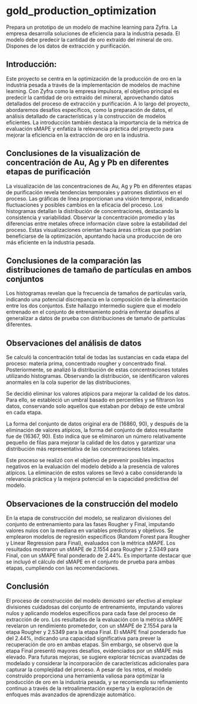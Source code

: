 # gold_production_optimization

Prepara un prototipo de un modelo de machine learning para Zyfra. La empresa desarrolla soluciones de eficiencia para la industria pesada. El modelo debe predecir la cantidad de oro extraído del mineral de oro. Dispones de los datos de extracción y purificación.

## Introducción:

Este proyecto se centra en la optimización de la producción de oro en la industria pesada a través de la implementación de modelos de machine learning. Con Zyfra como la empresa impulsora, el objetivo principal es predecir la cantidad de oro extraído del mineral, aprovechando datos detallados del proceso de extracción y purificación. A lo largo del proyecto, abordaremos desafíos específicos, como la preparación de datos, el análisis detallado de características y la construcción de modelos eficientes. La introducción también destaca la importancia de la métrica de evaluación sMAPE y enfatiza la relevancia práctica del proyecto para mejorar la eficiencia en la extracción de oro en la industria.

## Conclusiones de la visualización de concentración de Au, Ag y Pb en diferentes etapas de purificación

La visualización de las concentraciones de Au, Ag y Pb en diferentes etapas de purificación revela tendencias temporales y patrones distintivos en el proceso. Las gráficas de línea proporcionan una visión temporal, indicando fluctuaciones y posibles cambios en la eficacia del proceso. Los histogramas detallan la distribución de concentraciones, destacando la consistencia y variabilidad. Observar la concentración promedio y las diferencias entre metales ofrece información clave sobre la estabilidad del proceso. Estas visualizaciones orientan hacia áreas críticas que podrían beneficiarse de la optimización, apuntando hacia una producción de oro más eficiente en la industria pesada.

## Conclusiones de la comparación las distribuciones de tamaño de partículas en ambos conjuntos

Los histogramas revelan que la frecuencia de tamaños de partículas varía, indicando una potencial discrepancia en la composición de la alimentación entre los dos conjuntos. Este hallazgo intermedio sugiere que el modelo entrenado en el conjunto de entrenamiento podría enfrentar desafíos al generalizar a datos de prueba con distribuciones de tamaño de partículas diferentes.

## Observaciones del análisis de datos

Se calculó la concentración total de todas las sustancias en cada etapa del proceso: materia prima, concentrado rougher y concentrado final. Posteriormente, se analizó la distribución de estas concentraciones totales utilizando histogramas. Observando la distribución, se identificaron valores anormales en la cola superior de las distribuciones.

Se decidió eliminar los valores atípicos para mejorar la calidad de los datos. Para ello, se estableció un umbral basado en percentiles y se filtraron los datos, conservando solo aquellos que estaban por debajo de este umbral en cada etapa.

La forma del conjunto de datos original era de (16860, 90), y después de la eliminación de valores atípicos, la forma del conjunto de datos resultante fue de (16367, 90). Esto indica que se eliminaron un número relativamente pequeño de filas para mejorar la calidad de los datos y garantizar una distribución más representativa de las concentraciones totales.

Este proceso se realizó con el objetivo de prevenir posibles impactos negativos en la evaluación del modelo debido a la presencia de valores atípicos. La eliminación de estos valores se llevó a cabo considerando la relevancia práctica y la mejora potencial en la capacidad predictiva del modelo.

## Observaciones de la construcción del modelo

En la etapa de construcción del modelo, se realizaron divisiones del conjunto de entrenamiento para las fases Rougher y Final, imputando valores nulos con la mediana en variables predictoras y objetivos. Se emplearon modelos de regresión específicos (Random Forest para Rougher y Linear Regression para Final), evaluados con la métrica sMAPE. Los resultados mostraron un sMAPE de 2.1554 para Rougher y 2.5349 para Final, con un sMAPE final ponderado de 2.44%. Es importante destacar que se incluyó el cálculo del sMAPE en el conjunto de prueba para ambas etapas, cumpliendo con las recomendaciones.

## Conclusión

El proceso de construcción del modelo demostró ser efectivo al emplear divisiones cuidadosas del conjunto de entrenamiento, imputando valores nulos y aplicando modelos específicos para cada fase del proceso de extracción de oro. Los resultados de la evaluación con la métrica sMAPE revelaron un rendimiento prometedor, con un sMAPE de 2.1554 para la etapa Rougher y 2.5349 para la etapa Final. El sMAPE final ponderado fue del 2.44%, indicando una capacidad significativa para prever la recuperación de oro en ambas etapas. Sin embargo, se observó que la etapa Final presentó mayores desafíos, evidenciados por un sMAPE más elevado. Para futuras mejoras, se sugiere explorar técnicas avanzadas de modelado y considerar la incorporación de características adicionales para capturar la complejidad del proceso. A pesar de los retos, el modelo construido proporciona una herramienta valiosa para optimizar la producción de oro en la industria pesada, y se recomienda su refinamiento continuo a través de la retroalimentación experta y la exploración de enfoques más avanzados de aprendizaje automático.
